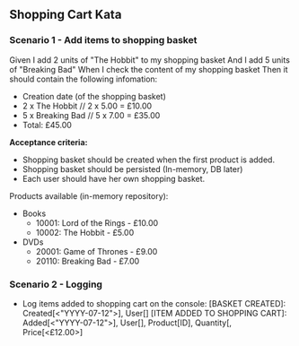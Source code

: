## Shopping Cart Kata

### Scenario 1 - Add items to shopping basket

Given I add 2 units of "The Hobbit" to my shopping basket
And I add 5 units of "Breaking Bad"
When I check the content of my shopping basket
Then it should contain the following infomation:
- Creation date (of the shopping basket)
- 2 x The Hobbit   // 2 x 5.00 = £10.00 
- 5 x Breaking Bad // 5 x 7.00 = £35.00
- Total: £45.00

**Acceptance criteria:**
- Shopping basket should be created when the first product is added.
- Shopping basket should be persisted (In-memory, DB later)
- Each user should have her own shopping basket.

Products available (in-memory repository):
- Books 
   - 10001: Lord of the Rings - £10.00
   - 10002: The Hobbit - £5.00     
- DVDs
   - 20001: Game of Thrones - £9.00 
   - 20110: Breaking Bad - £7.00
   
### Scenario 2 - Logging
- Log items added to shopping cart on the console: 
    [BASKET CREATED]: Created[<"YYYY-07-12">], User[<ID>]
    [ITEM ADDED TO SHOPPING CART]: Added[<"YYYY-07-12">], User[<ID>], Product[ID], Quantity[<N>, Price[<£12.00>]
